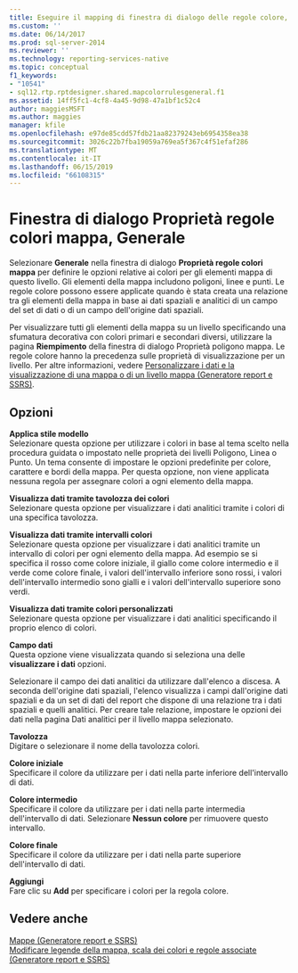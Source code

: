 ```yaml
---
title: Eseguire il mapping di finestra di dialogo delle regole colore, generale | Microsoft Docs
ms.custom: ''
ms.date: 06/14/2017
ms.prod: sql-server-2014
ms.reviewer: ''
ms.technology: reporting-services-native
ms.topic: conceptual
f1_keywords:
- "10541"
- sql12.rtp.rptdesigner.shared.mapcolorrulesgeneral.f1
ms.assetid: 14ff5fc1-4cf8-4a45-9d98-47a1bf1c52c4
author: maggiesMSFT
ms.author: maggies
manager: kfile
ms.openlocfilehash: e97de85cdd57fdb21aa82379243eb6954358ea38
ms.sourcegitcommit: 3026c22b7fba19059a769ea5f367c4f51efaf286
ms.translationtype: MT
ms.contentlocale: it-IT
ms.lasthandoff: 06/15/2019
ms.locfileid: "66108315"
---
```

# <a name="map-color-rules-dialog-box-general"></a>Finestra di dialogo Proprietà regole colori mappa, Generale
  Selezionare **Generale** nella finestra di dialogo **Proprietà regole colori mappa** per definire le opzioni relative ai colori per gli elementi mappa di questo livello. Gli elementi della mappa includono poligoni, linee e punti. Le regole colore possono essere applicate quando è stata creata una relazione tra gli elementi della mappa in base ai dati spaziali e analitici di un campo del set di dati o di un campo dell'origine dati spaziali.  
  
 Per visualizzare tutti gli elementi della mappa su un livello specificando una sfumatura decorativa con colori primari e secondari diversi, utilizzare la pagina **Riempimento** della finestra di dialogo Proprietà poligono mappa. Le regole colore hanno la precedenza sulle proprietà di visualizzazione per un livello. Per altre informazioni, vedere [Personalizzare i dati e la visualizzazione di una mappa o di un livello mappa &#40;Generatore report e SSRS&#41;](report-design/customize-the-data-and-display-of-a-map-or-map-layer-report-builder-and-ssrs.md).  
  
## <a name="options"></a>Opzioni  
 **Applica stile modello**  
 Selezionare questa opzione per utilizzare i colori in base al tema scelto nella procedura guidata o impostato nelle proprietà dei livelli Poligono, Linea o Punto. Un tema consente di impostare le opzioni predefinite per colore, carattere e bordi della mappa. Per questa opzione, non viene applicata nessuna regola per assegnare colori a ogni elemento della mappa.  
  
 **Visualizza dati tramite tavolozza dei colori**  
 Selezionare questa opzione per visualizzare i dati analitici tramite i colori di una specifica tavolozza.  
  
 **Visualizza dati tramite intervalli colori**  
 Selezionare questa opzione per visualizzare i dati analitici tramite un intervallo di colori per ogni elemento della mappa. Ad esempio se si specifica il rosso come colore iniziale, il giallo come colore intermedio e il verde come colore finale, i valori dell'intervallo inferiore sono rossi, i valori dell'intervallo intermedio sono gialli e i valori dell'intervallo superiore sono verdi.  
  
 **Visualizza dati tramite colori personalizzati**  
 Selezionare questa opzione per visualizzare i dati analitici specificando il proprio elenco di colori.  
  
 **Campo dati**  
 Questa opzione viene visualizzata quando si seleziona una delle **visualizzare i dati** opzioni.  
  
 Selezionare il campo dei dati analitici da utilizzare dall'elenco a discesa. A seconda dell'origine dati spaziali, l'elenco visualizza i campi dall'origine dati spaziali e da un set di dati del report che dispone di una relazione tra i dati spaziali e quelli analitici. Per creare tale relazione, impostare le opzioni dei dati nella pagina Dati analitici per il livello mappa selezionato.  
  
 **Tavolozza**  
 Digitare o selezionare il nome della tavolozza colori.  
  
 **Colore iniziale**  
 Specificare il colore da utilizzare per i dati nella parte inferiore dell'intervallo di dati.  
  
 **Colore intermedio**  
 Specificare il colore da utilizzare per i dati nella parte intermedia dell'intervallo di dati. Selezionare **Nessun colore** per rimuovere questo intervallo.  
  
 **Colore finale**  
 Specificare il colore da utilizzare per i dati nella parte superiore dell'intervallo di dati.  
  
 **Aggiungi**  
 Fare clic su **Add** per specificare i colori per la regola colore.  
  
## <a name="see-also"></a>Vedere anche  
 [Mappe &#40;Generatore report e SSRS&#41;](report-design/maps-report-builder-and-ssrs.md)   
 [Modificare legende della mappa, scala dei colori e regole associate &#40;Generatore report e SSRS&#41;](report-design/change-map-legends-color-scale-and-associated-rules-report-builder-and-ssrs.md)  
  
  
